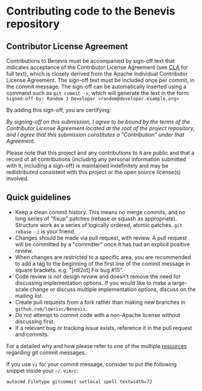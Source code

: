 # Contributing code to the Benevis repository
<!--
# SPDX-FileCopyrightText: lowRISC contributors.
# SPDX-License-Identifier: Apache-2.0
-->

## Contributor License Agreement

Contributions to Benevis must be accompanied by sign-off text that indicates
acceptance of the Contributor License Agreement (see [CLA](CLA) for full
text), which is closely derived from the Apache Individual Contributor License
Agreement. The sign-off text must be included once per commit, in the commit
message. The sign-off can be automatically inserted using a command such as
`git commit -s`, which will generate the text in the form:
`Signed-off-by: Random J Developer <random@developer.example.org>`

By adding this sign-off, you are certifying:

_By signing-off on this submission, I agree to be bound by the terms of the
Contributor License Agreement located at the root of the project repository,
and I agree that this submission constitutes a "Contribution" under that
Agreement._

Please note that this project and any contributions to it are public and that
a record of all contributions (including any personal information submitted
with it, including a sign-off) is maintained indefinitely and may be
redistributed consistent with this project or the open source license(s)
involved.

## Quick guidelines

* Keep a clean commit history. This means no merge commits, and no long series
  of "fixup" patches (rebase or squash as appropriate). Structure work as a
  series of logically ordered, atomic patches. `git rebase -i` is your friend.
* Changes should be made via pull request, with review. A pull request will be
  committed by a "committer" once it has had an explicit positive review.
* When changes are restricted to a specific area, you are recommended to add a
  tag to the beginning of the first line of the commit message in square
  brackets. e.g. "[rdl2ot] Fix bug #15".
* Code review is not design review and doesn't remove the need for discussing
  implementation options. If you would like to make a large-scale change or
  discuss multiple implementation options, discuss on the mailing list.
* Create pull requests from a fork rather than making new branches in
  `github.com/lowrisc/Benevis`.
* Do not attempt to commit code with a non-Apache license without discussing
  first.
* If a relevant bug or tracking issue exists, reference it in the pull request
  and commits.

For a detailed why and how please refer to one of the multiple [resources](https://chris.beams.io/posts/git-commit/) regarding git commit messages.

If you use `vi` for your commit message, consider to put the following snippet inside your `~/.vimrc`:

```
autocmd Filetype gitcommit setlocal spell textwidth=72
```
